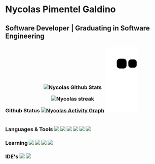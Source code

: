 <h1> Nycolas Pimentel Galdino
  <h2>Software Developer | Graduating in Software Engineering</h2>
  
  <h3>Github Status
    <div style="display: inline-block">
   <p align="center"><img alt="Nycolas Github Stats"   src="https://github-readme-stats.vercel.app/api?username=Nycolas-Galdino&show_icons=false&count_private=true&theme=react&hide_border=true&bg_color=0D1117" /></a></p>
  <p align="center" >
    <img  alt="Nycolas streak"  src="https://github-readme-streak-stats.herokuapp.com/?user=Nycolas-Galdino&theme=black-ice&hide_border=true&stroke=0000&background=0D1117" /> </a></p>

<a href="#"><img alt="Nycolas Activity Graph" src="https://activity-graph.herokuapp.com/graph?username=Nycolas-Galdino&bg_color=0D1117&color=5BCDEC&line=5BCDEC&point=FFFFFF&hide_border=true" /></a>
    </div>
    <img height="205em" src="https://github.com/Nycolas-Galdino/Nycolas-Galdino/blob/output/github-contribution-grid-snake.svg">

  <h3>Languages & Tools
    <div style="display: inline-block;">
    <img src="https://img.shields.io/badge/-Python-000?&logo=Python">
    <img src="https://img.shields.io/badge/-HTML-000?&logo=HTML5">
    <img src="https://img.shields.io/badge/-CSS-000?&logo=CSS3">
    <img src="https://img.shields.io/badge/-JavaScript-000?&logo=JavaScript">
    <img src="https://img.shields.io/badge/-SQLite-000?&logo=SQLite">
    <img src="https://img.shields.io/badge/-Git-000?&logo=Git">
    </div>

  <h3>Learning
    <div style="display: inline-block;">
    <img src="https://img.shields.io/badge/-ReactJS-000?&logo=React">
    <img src="https://img.shields.io/badge/-MySQL-000?&logo=MySQL">
    <img src="https://img.shields.io/badge/-TypeScript-000?&logo=TypeScript">
    <img src="https://img.shields.io/badge/-SQLite-000?&logo=SQLite">
    </div>

  <h3>IDE's
    <div style="display: inline-block;">
    <img src="https://img.shields.io/badge/-PyCharm-000?&logo=Pycharm&logoColor=green">
    <img src="https://img.shields.io/badge/-Visual%20Studio%20Code-000?&logo=Visual%20Studio%20Code&logoColor=blue">
    
